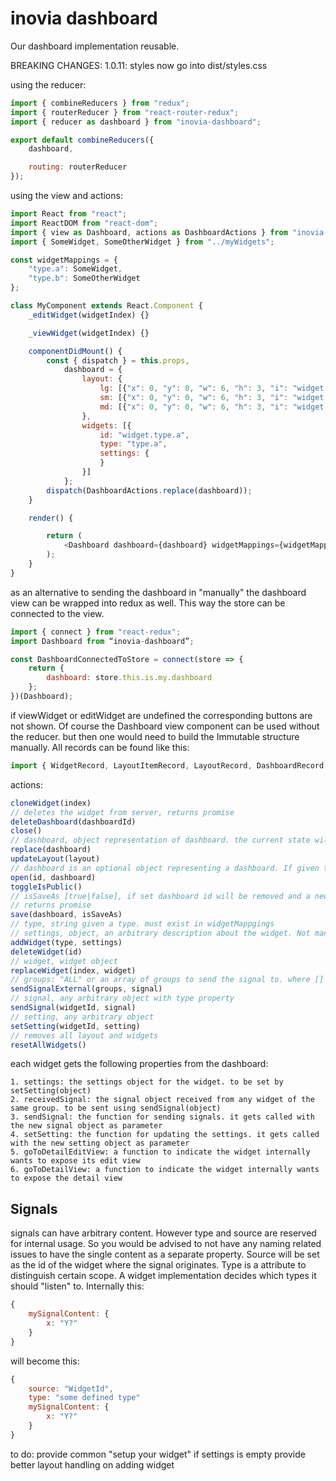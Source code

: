 # inovia dashboard

Our dashboard implementation reusable.

BREAKING CHANGES:
1.0.11: styles now go into dist/styles.css

using the reducer:

```javascript
import { combineReducers } from "redux";
import { routerReducer } from "react-router-redux";
import { reducer as dashboard } from "inovia-dashboard";

export default combineReducers({
    dashboard,

    routing: routerReducer
});
```

using the view and actions:

```javascript
import React from "react";
import ReactDOM from "react-dom";
import { view as Dashboard, actions as DashboardActions } from "inovia-dashboard";
import { SomeWidget, SomeOtherWidget } from "../myWidgets";

const widgetMappings = {
    "type.a": SomeWidget,
    "type.b": SomeOtherWidget
};

class MyComponent extends React.Component {
    _editWidget(widgetIndex) {}

    _viewWidget(widgetIndex) {}

    componentDidMount() {
        const { dispatch } = this.props,
            dashboard = {
                layout: {
                    lg: [{"x": 0, "y": 0, "w": 6, "h": 3, "i": "widget.type.a"}]
                    sm: [{"x": 0, "y": 0, "w": 6, "h": 3, "i": "widget.type.a"}]
                    md: [{"x": 0, "y": 0, "w": 6, "h": 3, "i": "widget.type.a"}]
                },
                widgets: [{
                    id: "widget.type.a",
                    type: "type.a",
                    settings: {
                    }
                }]
            };
        dispatch(DashboardActions.replace(dashboard));
    }

    render() {

        return (
            <Dashboard dashboard={dashboard} widgetMappings={widgetMappings} editWidget={this._editWidget} viewWidget={this._viewWidget} />
        );
    }
}
```

as an alternative to sending the dashboard in "manually" the dashboard view can be wrapped into redux as well. This way the store can be connected to the view.

```javascript
import { connect } from "react-redux";
import Dashboard from “inovia-dashboard”;

const DashboardConnectedToStore = connect(store => {
    return {
        dashboard: store.this.is.my.dashboard
    };
})(Dashboard);
```

if viewWidget or editWidget are undefined the corresponding buttons are not shown. Of course the Dashboard view component can be used without the reducer. but then one would need to build the Immutable structure manually. All records can be found like this:

```javascript
import { WidgetRecord, LayoutItemRecord, LayoutRecord, DashboardRecord } from "inovia-dashboard";
```

actions:

```javascript
cloneWidget(index)
// deletes the widget from server, returns promise
deleteDashboard(dashboardId)
close()
// dashboard, object representation of dashboard. the current state will completely be replaced
replace(dashboard)
updateLayout(layout)
// dashboard is an optional object representing a dashboard. If given there will be no server call to load id.
open(id, dashboard)
toggleIsPublic()
// isSaveAs [true|false], if set dashboard id will be removed and a new dashboard will be created
// returns promise
save(dashboard, isSaveAs)
// type, string given a type. must exist in widgetMappgings
// settings, object, an arbitrary description about the widget. Not mandatory
addWidget(type, settings)
deleteWidget(id)
// widget, widget object
replaceWidget(index, widget)
// groups: "ALL" or an array of groups to send the signal to. where [] is the default group, signal, any arbitrary object with type property
sendSignalExternal(groups, signal)
// signal, any arbitrary object with type property
sendSignal(widgetId, signal)
// setting, any arbitrary object
setSetting(widgetId, setting)
// removes all layout and widgets
resetAllWidgets()
```

each widget gets the following properties from the dashboard:

    1. settings: the settings object for the widget. to be set by setSetting(object)
    2. receivedSignal: the signal object received from any widget of the same group. to be sent using sendSignal(object)
    3. sendSignal: the function for sending signals. it gets called with the new signal object as parameter
    4. setSetting: the function for updating the settings. it gets called with the new setting object as parameter
    5. goToDetailEditView: a function to indicate the widget internally wants to expose its edit view
    6. goToDetailView: a function to indicate the widget internally wants to expose the detail view

## Signals

signals can have arbitrary content. However type and source are reserved for internal usage. So you would be advised to not have any naming related issues to have the single content as a separate property. Source will be set as the id of the widget where the signal originates. Type is a attribute to distinguish certain scope. A widget implementation decides which types it should "listen" to. Internally this:

```javascript
{
    mySignalContent: {
        x: "Y?"
    }
}
```

will become this:

```javascript
{
    source: "WidgetId",
    type: "some defined type"
    mySignalContent: {
        x: "Y?"
    }
}
```

to do:
provide common "setup your widget" if settings is empty
provide better layout handling on adding widget
